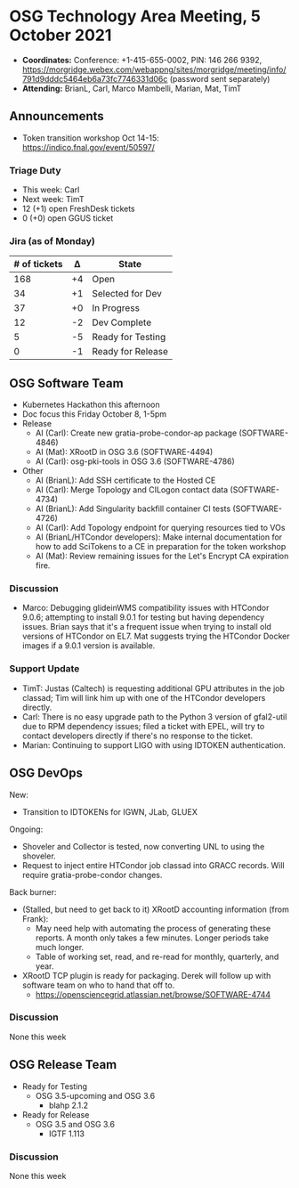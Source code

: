 # OSG Technology Area Meeting, 5 October 2021

-   **Coordinates:** Conference: +1-415-655-0002, PIN: 146 266 9392,
    <https://morgridge.webex.com/webappng/sites/morgridge/meeting/info/791d9dddc5464eb6a73fc7746331d06c> (password sent separately)
-   **Attending:** BrianL, Carl, Marco Mambelli, Marian, Mat, TimT

## Announcements

- Token transition workshop Oct 14-15: <https://indico.fnal.gov/event/50597/>

### Triage Duty

-   This week: Carl
-   Next week: TimT
-   12 (+1) open FreshDesk tickets
-   0 (+0) open GGUS ticket

### Jira (as of Monday)

| # of tickets | &Delta; | State             |
|--------------|---------|-------------------|
| 168          | +4      | Open              |
| 34           | +1      | Selected for Dev  |
| 37           | +0      | In Progress       |
| 12           | -2      | Dev Complete      |
| 5            | -5      | Ready for Testing |
| 0            | -1      | Ready for Release |

## OSG Software Team

-   Kubernetes Hackathon this afternoon
-   Doc focus this Friday October 8, 1-5pm
-   Release
    -   AI (Carl): Create new gratia-probe-condor-ap package (SOFTWARE-4846)
    -   AI (Mat): XRootD in OSG 3.6 (SOFTWARE-4494)
    -   AI (Carl): osg-pki-tools in OSG 3.6 (SOFTWARE-4786)
-   Other
    -   AI (BrianL): Add SSH certificate to the Hosted CE
    -   AI (Carl): Merge Topology and CILogon contact data (SOFTWARE-4734)
    -   AI (BrianL): Add Singularity backfill container CI tests (SOFTWARE-4726)
    -   AI (Carl): Add Topology endpoint for querying resources tied to VOs
    -   AI (BrianL/HTCondor developers): Make internal documentation for how to add SciTokens to a CE in preparation for the token workshop
    -   AI (Mat): Review remaining issues for the Let's Encrypt CA expiration fire.

### Discussion

-   Marco: Debugging glideinWMS compatibility issues with HTCondor 9.0.6; attempting to install 9.0.1 for testing but having dependency issues.
    Brian says that it's a frequent issue when trying to install old versions of HTCondor on EL7.
    Mat suggests trying the HTCondor Docker images if a 9.0.1 version is available.

### Support Update

-   TimT: Justas (Caltech) is requesting additional GPU attributes in the job classad; Tim will link him up with one of the HTCondor developers directly.
-   Carl: There is no easy upgrade path to the Python 3 version of gfal2-util due to RPM dependency issues;
    filed a ticket with EPEL, will try to contact developers directly if there's no response to the ticket.
-   Marian: Continuing to support LIGO with using IDTOKEN authentication.

## OSG DevOps

New:
-   Transition to IDTOKENs for IGWN, JLab, GLUEX

Ongoing:
-   Shoveler and Collector is tested, now converting UNL to using the shoveler.
-   Request to inject entire HTCondor job classad into GRACC records. Will require gratia-probe-condor changes.  

Back burner:
-   (Stalled, but need to get back to it) XRootD accounting information (from Frank):
    -   May need help with automating the process of generating these reports.  A month only takes a few minutes.  Longer periods take much longer.
    -   Table of working set, read, and re-read for monthly, quarterly, and year.
-   XRootD TCP plugin is ready for packaging.  Derek will follow up with software team on who to hand that off to.
    -   https://opensciencegrid.atlassian.net/browse/SOFTWARE-4744

### Discussion

None this week

## OSG Release Team

-   Ready for Testing
    -   OSG 3.5-upcoming and OSG 3.6
         -   blahp 2.1.2
-   Ready for Release
    -   OSG 3.5 and OSG 3.6
        -   IGTF 1.113

### Discussion

None this week
